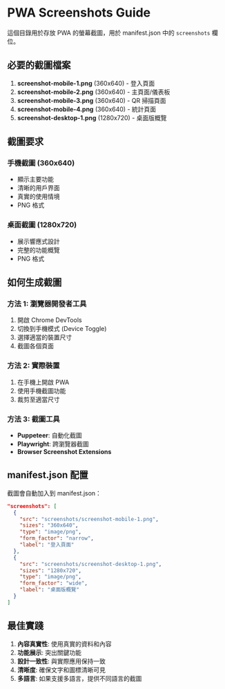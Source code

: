 # PWA Screenshots Guide

這個目錄用於存放 PWA 的螢幕截圖，用於 manifest.json 中的 `screenshots` 欄位。

## 必要的截圖檔案

1. **screenshot-mobile-1.png** (360x640) - 登入頁面
2. **screenshot-mobile-2.png** (360x640) - 主頁面/儀表板
3. **screenshot-mobile-3.png** (360x640) - QR 掃描頁面
4. **screenshot-mobile-4.png** (360x640) - 統計頁面
5. **screenshot-desktop-1.png** (1280x720) - 桌面版概覽

## 截圖要求

### 手機截圖 (360x640)
- 顯示主要功能
- 清晰的用戶界面
- 真實的使用情境
- PNG 格式

### 桌面截圖 (1280x720)
- 展示響應式設計
- 完整的功能概覽
- PNG 格式

## 如何生成截圖

### 方法 1: 瀏覽器開發者工具
1. 開啟 Chrome DevTools
2. 切換到手機模式 (Device Toggle)
3. 選擇適當的裝置尺寸
4. 截圖各個頁面

### 方法 2: 實際裝置
1. 在手機上開啟 PWA
2. 使用手機截圖功能
3. 裁剪至適當尺寸

### 方法 3: 截圖工具
- **Puppeteer**: 自動化截圖
- **Playwright**: 跨瀏覽器截圖
- **Browser Screenshot Extensions**

## manifest.json 配置

截圖會自動加入到 manifest.json：

```json
"screenshots": [
  {
    "src": "screenshots/screenshot-mobile-1.png",
    "sizes": "360x640",
    "type": "image/png",
    "form_factor": "narrow",
    "label": "登入頁面"
  },
  {
    "src": "screenshots/screenshot-desktop-1.png", 
    "sizes": "1280x720",
    "type": "image/png",
    "form_factor": "wide",
    "label": "桌面版概覽"
  }
]
```

## 最佳實踐

1. **內容真實性**: 使用真實的資料和內容
2. **功能展示**: 突出關鍵功能
3. **設計一致性**: 與實際應用保持一致
4. **清晰度**: 確保文字和圖標清晰可見
5. **多語言**: 如果支援多語言，提供不同語言的截圖
